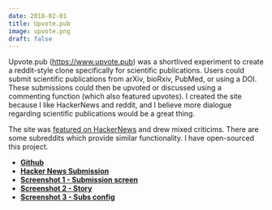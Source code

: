 ```yaml
---
date: 2018-02-01
title: Upvote.pub
image: upvote.png
draft: false
---
```


Upvote.pub (https://www.upvote.pub) was a shortlived experiment to create a reddit-style clone specifically for scientific publications. Users could submit scientific publications from arXiv, bioRxiv, PubMed, or using a DOI. These submissions could then be upvoted or discussed using a commenting function (which also featured upvotes). I created the site because I like HackerNews and reddit, and I believe more dialogue regarding scientific publications would be a great thing.

The site was [featured on HackerNews](https://news.ycombinator.com/item?id=16273171) and drew mixed criticims. There are some subreddits which provide similar functionality. I have open-sourced this project.

* __[Github](http://www.github.com/danielecook/upvote.pub)__
* __[Hacker News Submission](https://news.ycombinator.com/item?id=16273171)__
* __[Screenshot 1 - Submission screen](https://github.com/danielecook/upvote.pub/raw/master/images/screen1.png)__
* __[Screenshot 2 - Story](https://github.com/danielecook/upvote.pub/raw/master/images/screen2.png)__
* __[Screenshot 3 - Subs config](https://github.com/danielecook/upvote.pub/raw/master/images/screen3.png)__